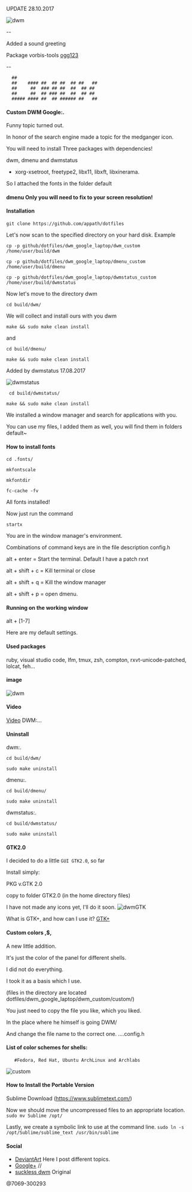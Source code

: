 UPDATE 28.10.2017

![dwm](https://github.com/appath/dotfiles/blob/master/dwm_google_laptop/dwm_custom/dwm.png)

--

Added a sound greeting

Package vorbis-tools [ogg123](https://github.com/xiph/vorbis-tools/tree/master/ogg123)

--

      ##
      ##    #### ##  ## ##  ## ##   ##
      ##     ##  ### ## ##  ##  ## ##
      ##     ##  ## ### ##  ##  ## ##
      ##### #### ##  ## ###### ##   ##

#### Custom DWM Google:.

Funny topic turned out.

In honor of the search engine made a topic for the medganger icon.

You will need to install Three packages with dependencies!

dwm, dmenu and dwmstatus

* xorg-xsetroot, freetype2, libx11, libxft, libxinerama.

So I attached the fonts in the folder default

#### dmenu Only you will need to fix to your screen resolution!

#### Installation
```git clone https://github.com/appath/dotfiles```

Let's now scan to the specified directory on your hard disk. Example

```cp -p github/dotfiles/dwm_google_laptop/dwm_custom /home/user/build/dwm```

```cp -p github/dotfiles/dwm_google_laptop/dmenu_custom /home/user/build/dmenu```

```cp -p github/dotfiles/dwm_google_laptop/dwmstatus_custom /home/user/build/dwmstatus```

Now let's move to the directory dwm

```cd build/dwm/```

We will collect and install ours with you dwm

```make && sudo make clean install```

and

```cd build/dmenu/```

```make && sudo make clean install```

Added by dwmstatus 17.08.2017

![dwmstatus](https://github.com/appath/dotfiles/blob/master/dwm_google_laptop/dwmstatus.jpg)

``` cd build/dwmstatus/```

```make && sudo make clean install```

We installed a window manager and search for applications with you.

You can use my files, I added them as well, you will find them in folders default~

#### How to install fonts

```cd .fonts/```

```mkfontscale```

```mkfontdir```

```fc-cache -fv```

All fonts installed!

Now just run the command

```startx```

You are in the window manager's environment.

Combinations of command keys are in the file description config.h

alt + enter = Start the terminal. Default I have a patch rxvt

alt + shift + c = Kill terminal or close

alt + shift + q = Kill the window manager

alt + shift + p = open dmenu.

#### Running on the working window

alt + [1-7]

Here are my default settings.

#### Used packages

ruby, visual studio code, lfm, tmux, zsh, compton, rxvt-unicode-patched, lolcat, feh...

#### image
![dwm](https://github.com/appath/dotfiles/blob/master/dwm_google_laptop/dwm.jpg)

#### Video 

[Video](https://www.youtube.com/watch?v=Vz7E4lwTb_A) DWM:...

#### Uninstall

dwm:.

```cd build/dwm/```

```sudo make uninstall```

dmenu:.

```cd build/dmenu/```

```sudo make uninstall```

dwmstatus:.

```cd build/dwmstatus/```

```sudo make uninstall```

#### GTK2.0
I decided to do a little ```GUI GTK2.0```, so far

Install simply:

PKG v.GTK 2.0

copy to folder GTK2.0 (in the home directory files)

I have not made any icons yet, I'll do it soon.
![dwmGTK](https://github.com/appath/dotfiles/blob/master/dwm_google_laptop/dwmGTK.png)

What is GTK+, and how can I use it?
[GTK+](https://www.gtk.org/)

#### Custom colors ,$,
A new little addition.

It's just the color of the panel for different shells.

I did not do everything.

I took it as a basis which I use.

(files in the directory are located dotfiles/dwm_google_laptop/dwm_custom/custom/)

You just need to copy the file you like, which you liked.

In the place where he himself is going DWM/

And change the file name to the correct one. 
....config.h

#### List of color schemes for shells:
```
   #Fedora, Red Hat, Ubuntu ArchLinux and Archlabs
```

![custom](https://github.com/appath/dotfiles/blob/master/dwm_google_laptop/custom.png)

#### How to Install the Portable Version

Sublime Download (https://www.sublimetext.com/)

Now we should move the uncompressed files to an appropriate location.
```sudo mv Sublime /opt/```

Lastly, we create a symbolic link to use at the command line.
```sudo ln -s /opt/Sublime/sublime_text /usr/bin/sublime```

#### Social

* [DeviantArt](http://boris241.deviantart.com/) Here I post different topics.
* [Google+](https://plus.google.com/u/0/106782122945207734872) //
* [suckless dwm](http://suckless.org/) Original


@7069-300293

